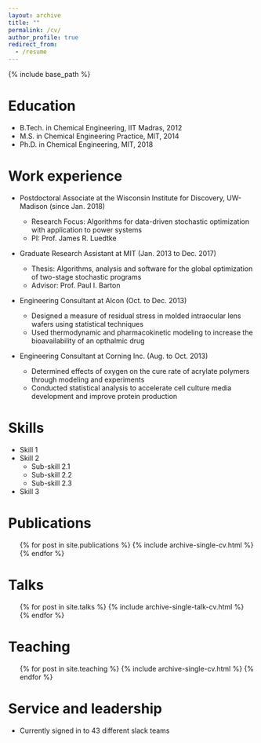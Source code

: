 ```yaml
---
layout: archive
title: ""
permalink: /cv/
author_profile: true
redirect_from:
  - /resume
---
```


{% include base_path %}

Education
======
* B.Tech. in Chemical Engineering, IIT Madras, 2012
* M.S. in Chemical Engineering Practice, MIT, 2014
* Ph.D. in Chemical Engineering, MIT, 2018

Work experience
======
* Postdoctoral Associate at the Wisconsin Institute for Discovery, UW-Madison (since Jan. 2018)
  * Research Focus: Algorithms for data-driven stochastic optimization with application to power systems
  * PI: Prof. James R. Luedtke

* Graduate Research Assistant at MIT (Jan. 2013 to Dec. 2017)
  * Thesis: Algorithms, analysis and software for the global optimization of two-stage stochastic programs
  * Advisor: Prof. Paul I. Barton
  
* Engineering Consultant at Alcon (Oct. to Dec. 2013)
  * Designed a measure of residual stress in molded intraocular lens wafers using statistical techniques
  * Used thermodynamic and pharmacokinetic modeling to increase the bioavailability of an opthalmic drug
  
* Engineering Consultant at Corning Inc. (Aug. to Oct. 2013)
  * Determined effects of oxygen on the cure rate of acrylate polymers through modeling and experiments
  * Conducted statistical analysis to accelerate cell culture media development and improve protein production
  
Skills
======
* Skill 1
* Skill 2
  * Sub-skill 2.1
  * Sub-skill 2.2
  * Sub-skill 2.3
* Skill 3

Publications
======
  <ul>{% for post in site.publications %}
    {% include archive-single-cv.html %}
  {% endfor %}</ul>
  
Talks
======
  <ul>{% for post in site.talks %}
    {% include archive-single-talk-cv.html %}
  {% endfor %}</ul>
  
Teaching
======
  <ul>{% for post in site.teaching %}
    {% include archive-single-cv.html %}
  {% endfor %}</ul>
  
Service and leadership
======
* Currently signed in to 43 different slack teams
